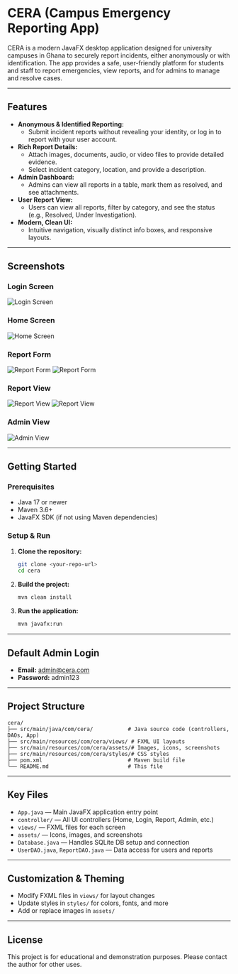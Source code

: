 # CERA (Campus Emergency Reporting App)

CERA is a modern JavaFX desktop application designed for university campuses in Ghana to securely report incidents, either anonymously or with identification. The app provides a safe, user-friendly platform for students and staff to report emergencies, view reports, and for admins to manage and resolve cases.

---

## Features

- **Anonymous & Identified Reporting:**
  - Submit incident reports without revealing your identity, or log in to report with your user account.
- **Rich Report Details:**
  - Attach images, documents, audio, or video files to provide detailed evidence.
  - Select incident category, location, and provide a description.
- **Admin Dashboard:**
  - Admins can view all reports in a table, mark them as resolved, and see attachments.
- **User Report View:**
  - Users can view all reports, filter by category, and see the status (e.g., Resolved, Under Investigation).
- **Modern, Clean UI:**
  - Intuitive navigation, visually distinct info boxes, and responsive layouts.

---

## Screenshots

### Login Screen

![Login Screen](src/main/resources/com/cera/assets/login.png)

### Home Screen

![Home Screen](src/main/resources/com/cera/assets/home1.png)

### Report Form

![Report Form](src/main/resources/com/cera/assets/reportForm.png)
![Report Form](src/main/resources/com/cera/assets/reportForm1.png)

### Report View

![Report View](src/main/resources/com/cera/assets/reportView.png)
![Report View](src/main/resources/com/cera/assets/reportView1.png)

### Admin View

![Admin View](src/main/resources/com/cera/assets/adminView.png)

---

## Getting Started

### Prerequisites

- Java 17 or newer
- Maven 3.6+
- JavaFX SDK (if not using Maven dependencies)

### Setup & Run

1. **Clone the repository:**
   ```bash
   git clone <your-repo-url>
   cd cera
   ```
2. **Build the project:**
   ```bash
   mvn clean install
   ```
3. **Run the application:**
   ```bash
   mvn javafx:run
   ```

---

## Default Admin Login

- **Email:** admin@cera.com
- **Password:** admin123

---

## Project Structure

```
cera/
├── src/main/java/com/cera/           # Java source code (controllers, DAOs, App)
├── src/main/resources/com/cera/views/ # FXML UI layouts
├── src/main/resources/com/cera/assets/# Images, icons, screenshots
├── src/main/resources/com/cera/styles/# CSS styles
├── pom.xml                           # Maven build file
└── README.md                         # This file
```

---

## Key Files

- `App.java` — Main JavaFX application entry point
- `controller/` — All UI controllers (Home, Login, Report, Admin, etc.)
- `views/` — FXML files for each screen
- `assets/` — Icons, images, and screenshots
- `Database.java` — Handles SQLite DB setup and connection
- `UserDAO.java`, `ReportDAO.java` — Data access for users and reports

---

## Customization & Theming

- Modify FXML files in `views/` for layout changes
- Update styles in `styles/` for colors, fonts, and more
- Add or replace images in `assets/`

---

## License

This project is for educational and demonstration purposes. Please contact the author for other uses.
